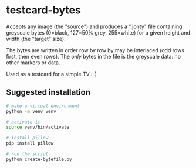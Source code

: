 # testcard-bytes

Accepts any image (the "source") and produces a ".jonty" file containing
greyscale bytes (0=black, 127=50% grey, 255=white) for a given height
and width (the "target" size).

The bytes are written in order row by row by may be interlaced (odd rows
first, then even rows). The _only_ bytes in the file is the greyscale data:
no other markers or data.

Used as a testcard for a simple TV :-)

## Suggested installation

```bash
# make a virtual environment
python -m venv venv

# activate it
source venv/bin/activate

# install pillow
pip install pillow

# run the script
python create-bytefile.py
```
